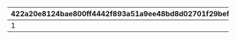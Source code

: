 |422a20e8124bae800ff4442f893a51a9ee48bd8d02701f29befd493b6b440c3b|fbd61585c44ab13a7d0a0793172066008160a4b15ef1c1e26ea197d67379c94a|3ec64e06646b7a57fd4b1669eca9e1b6ee52e4832f6ae12b41c940ce8dbef719|55e90ce91593662d651bcd68dc9d8e03b5fd5d8cd89aa46e563c3115b5b6252f|7469588fc876de892650cc83b31785616efef1d3c9e6b1b968557a5d2efe88cf|656725eb9b2885023833e4056262c80de314af8fed447c92603caa7cb1214309|5e15f01262f63220d0ca6d40cb2b6ad9d2dd1cc57613355c95ae7f79b45a7c6e|a57df276a5ecb2add3327e84079c95af6e6d376f876002ecea495cee4a5c1c1c|ed1cf9f741c2c6b83c384d360f06492d6e17e3adddb919ccdeec308d34ab5250|bcca29fc175f7e2f2c4916b44e6848b57a951bf1f17e26b2ff0573d08e231019|
| --- | --- | --- | --- | --- | --- | --- | --- | --- | --- |
|1|600|109101|2|1|109001|1|500|30|60|